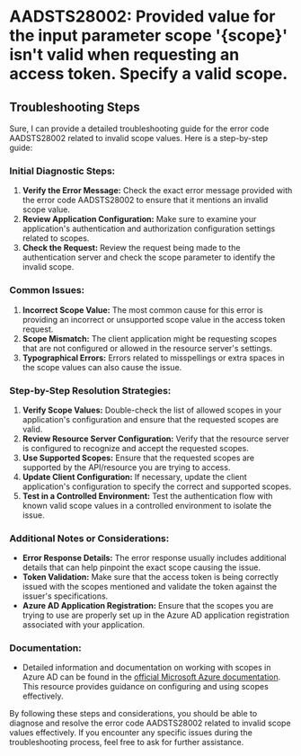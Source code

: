 
# AADSTS28002: Provided value for the input parameter scope '{scope}' isn't valid when requesting an access token. Specify a valid scope.


## Troubleshooting Steps
Sure, I can provide a detailed troubleshooting guide for the error code AADSTS28002 related to invalid scope values. Here is a step-by-step guide:

### Initial Diagnostic Steps:
1. **Verify the Error Message:** Check the exact error message provided with the error code AADSTS28002 to ensure that it mentions an invalid scope value.
2. **Review Application Configuration:** Make sure to examine your application's authentication and authorization configuration settings related to scopes.
3. **Check the Request:** Review the request being made to the authentication server and check the scope parameter to identify the invalid scope.

### Common Issues:
1. **Incorrect Scope Value:** The most common cause for this error is providing an incorrect or unsupported scope value in the access token request.
2. **Scope Mismatch:** The client application might be requesting scopes that are not configured or allowed in the resource server's settings.
3. **Typographical Errors:** Errors related to misspellings or extra spaces in the scope values can also cause the issue.

### Step-by-Step Resolution Strategies:
1. **Verify Scope Values:** Double-check the list of allowed scopes in your application's configuration and ensure that the requested scopes are valid.
2. **Review Resource Server Configuration:** Verify that the resource server is configured to recognize and accept the requested scopes.
3. **Use Supported Scopes:** Ensure that the requested scopes are supported by the API/resource you are trying to access.
4. **Update Client Configuration:** If necessary, update the client application's configuration to specify the correct and supported scopes.
5. **Test in a Controlled Environment:** Test the authentication flow with known valid scope values in a controlled environment to isolate the issue.

### Additional Notes or Considerations:
- **Error Response Details:** The error response usually includes additional details that can help pinpoint the exact scope causing the issue.
- **Token Validation:** Make sure that the access token is being correctly issued with the scopes mentioned and validate the token against the issuer's specifications.
- **Azure AD Application Registration:** Ensure that the scopes you are trying to use are properly set up in the Azure AD application registration associated with your application.

### Documentation:
- Detailed information and documentation on working with scopes in Azure AD can be found in the [official Microsoft Azure documentation](https://docs.microsoft.com/en-us/azure/active-directory/develop/scopes). This resource provides guidance on configuring and using scopes effectively.

By following these steps and considerations, you should be able to diagnose and resolve the error code AADSTS28002 related to invalid scope values effectively. If you encounter any specific issues during the troubleshooting process, feel free to ask for further assistance.
